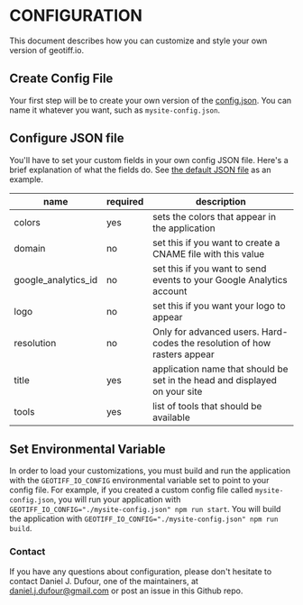 # CONFIGURATION
This document describes how you can customize and style your own version of geotiff.io.

## Create Config File
Your first step will be to create your own version of the [config.json](config.json).
You can name it whatever you want, such as `mysite-config.json`.

## Configure JSON file
You'll have to set your custom fields in your own config JSON file.  Here's a brief explanation of what the fields do.  See [the default JSON file](config.json) as an example.

| name   | required | description |
| ----   | -------------------- | ----------- |
| colors | yes | sets the colors that appear in the application |
| domain | no | set this if you want to create a CNAME file with this value |
| google_analytics_id | no | set this if you want to send events to your Google Analytics account |
| logo | no | set this if you want your logo to appear |
| resolution | no | Only for advanced users.  Hard-codes the resolution of how rasters appear |
| title | yes | application name that should be set in the head and displayed on your site |
| tools | yes | list of tools that should be available |

## Set Environmental Variable
In order to load your customizations, you must build and run the application with the `GEOTIFF_IO_CONFIG` environmental variable set to point to your config file.  For example, if you created a custom config file called `mysite-config.json`, you will run your application with `GEOTIFF_IO_CONFIG="./mysite-config.json" npm run start`.  You will build the application with `GEOTIFF_IO_CONFIG="./mysite-config.json" npm run build`.

### Contact
If you have any questions about configuration, please don't hesitate to contact Daniel J. Dufour, one of the maintainers, at daniel.j.dufour@gmail.com or post an issue in this Github repo.